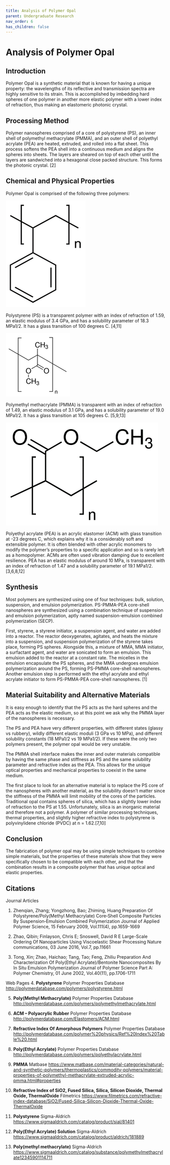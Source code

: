 ```yaml
---
title: Analysis of Polymer Opal
parent: Undergraduate Research
nav_order: 6
has_children: false
---
```


# Analysis of Polymer Opal

## Introduction

Polymer Opal is a synthetic material that is known for having a unique property: the wavelengths of its reflective and transmission spectra are highly sensitive to its strain. This is accomplished by imbedding hard spheres of one polymer in another more elastic polymer with a lower index of refraction, thus making an elastomeric photonic crystal.

## Processing Method

Polymer nanospheres comprised of a core of polystyrene (PS), an inner shell of polymethyl methacrylate (PMMA), and an outer shell of polyethyl acrylate (PEA) are heated, extruded, and rolled into a flat sheet. This process softens the PEA shell into a continuous medium and aligns the spheres into sheets. The layers are sheared on top of each other until the layers are sandwiched into a hexagonal close packed structure. This forms the photonic crystal. [2]

## Chemical and Physical Properties

Polymer Opal is comprised of the following three polymers:

![](b1.png)

Polystyrene (PS) is a transparent polymer with an index of refraction of 1.59, an elastic modulus of 3.4 GPa, and has a solubility parameter of 18.3 MPa1/2. It has a glass transition of 100 degrees C. [4,11]

![](b2.png)

Polymethyl methacrylate (PMMA) is transparent with an index of refraction of 1.49, an elastic modulus of 3.1 GPa, and has a solubility parameter of 19.0 MPa1/2. It has a glass transition at 105 degrees C. [5,9,13]

![](b3.png)

Polyethyl acrylate (PEA) is an acrylic elastomer (ACM) with glass transition at -23 degrees C, which explains why it is a considerably soft and extensible polymer. It is often blended with other acrylic monomers to modify the polymer’s properties to a specific application and so is rarely left as a homopolymer. ACMs are often used vibration damping due to excellent resilience. PEA has an elastic modulus of around 10 MPa, is transparent with an index of refraction of 1.47 and a solubility parameter of 19.1 MPa1/2. [3,6,8,12]

## Synthesis
Most polymers are synthesized using one of four techniques: bulk, solution, suspension, and emulsion polymerization. PS-PMMA-PEA core-shell nanospheres are synthesized using a combination technique of suspension and emulsion polymerization, aptly named suspension-emulsion combined polymerization (SECP). 

First, styrene, a styrene initiator, a suspension agent, and water are added into a reactor. The reactor deoxygenates, agitates, and heats the mixture into a suspension, and suspension polymerization of the styrene takes place, forming PS spheres. Alongside this, a mixture of MMA, MMA initiator, a surfactant agent, and water are sonicated to form an emulsion. This emulsion added to the reactor at a constant rate. The micelles in the emulsion encapsulate the PS spheres, and the MMA undergoes emulsion polymerization around the PS, forming PS-PMMA core-shell nanospheres. Another emulsion step is performed with the ethyl acrylate and ethyl acrylate initiator to form PS-PMMA-PEA core-shell nanospheres. [1]


## Material Suitability and Alternative Materials

It is easy enough to identify that the PS acts as the hard spheres and the PEA acts as the elastic medium, so at this point we ask why the PMMA layer of the nanospheres is necessary.

The PS and PEA have very different properties, with different states (glassy vs rubbery), wildly different elastic moduli (3 GPa vs 10 MPa), and different solubility constants (18 MPa1/2 vs 19 MPa1/2). If these were the only two polymers present, the polymer opal would be very unstable.

The PMMA shell interface makes the inner and outer materials compatible by having the same phase and stiffness as PS and the same solubility parameter and refractive index as the PEA. This allows for the unique optical properties and mechanical properties to coexist in the same medium.

The first place to look for an alternative material is to replace the PS core of the nanospheres with another material, as the solubility doesn’t matter since the stiffness of the PMMA will limit mobility of the cores of the particles. Traditional opal contains spheres of silica, which has a slightly lower index of refraction to the PS at 1.55. Unfortunately, silica is an inorganic material and therefore not a polymer. A polymer of similar processing techniques, thermal properties, and slightly higher refractive index to polystyrene is polyvinylidene chloride (PVDC) at n = 1.62.[7,10]

## Conclusion

The fabrication of polymer opal may be using simple techniques to combine simple materials, but the properties of these materials show that they were specifically chosen to be compatible with each other, and that the combination results in a composite polymer that has unique optical and elastic properties.

## Citations

Journal Articles
1. Zhenqian, Zhang; Yongzhong, Bao; Zhiming, Huang Preparation Of Polystyrene/Poly(Methyl Methacrylate) Core‐Shell Composite Particles By Suspension‐Emulsion Combined Polymerization Journal of Applied Polymer Science, 15 February 2009, Vol.111(4), pp.1659-1669

2. Zhao, Qibin; Finlayson, Chris E; Snoswell, David R E  Large-Scale Ordering Of Nanoparticles Using Viscoelastic Shear Processing Nature communications, 03 June 2016, Vol.7, pp.11661

3. Tong, Xin; Zhao, Haichao; Tang, Tao; Feng, Zhiliu Preparation And Characterization Of Poly(Ethyl Acrylate)/Bentonite Nanocomposites By In Situ Emulsion Polymerization Journal of Polymer Science Part A: Polymer Chemistry, 01 June 2002, Vol.40(11), pp.1706-1711


Web Pages
4. **Polystyrene** Polymer Properties Database
http://polymerdatabase.com/polymers/polystyrene.html

5. **Poly(Methyl Methacrylate)** Polymer Properties Database
http://polymerdatabase.com/polymers/polymethylmethacrylate.html

6. **ACM – Polyacrylic Rubber** Polymer Properties Database
http://polymerdatabase.com/Elastomers/ACM.html

7. **Refractive Index Of Amorphous Polymers** Polymer Properties Database
http://polymerdatabase.com/polymer%20physics/Ref%20Index%20Table%20.html

8. **Poly(Ethyl Acrylate)** Polymer Properties Database
http://polymerdatabase.com/polymers/polyethylacrylate.html

9. **PMMA** Matbase
https://www.matbase.com/material-categories/natural-and-synthetic-polymers/thermoplastics/commodity-polymers/material-properties-of-polymethyl-methacrylate-extruded-acrylic-pmma.html#properties

10. **Refractive Index of SiO2, Fused Silica, Silica, Silicon Dioxide, Thermal Oxide, ThermalOxide**
Filmetrics
https://www.filmetrics.com/refractive-index-database/SiO2/Fused-Silica-Silicon-Dioxide-Thermal-Oxide-ThermalOxide

11. **Polystyrene** Sigma-Aldrich
https://www.sigmaaldrich.com/catalog/product/sial/81401

12. **Poly(Ethyl Acrylate) Solution** Sigma-Aldrich
https://www.sigmaaldrich.com/catalog/product/aldrich/181889

13. **Poly(methyl methacrylate)** Sigma-Aldrich
https://www.sigmaaldrich.com/catalog/substance/polymethylmethacrylate12345901114711


